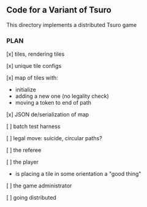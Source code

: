 ## Code for a Variant of Tsuro 

This directory implements a distributed Tsuro game

### PLAN 

[x] tiles, rendering tiles 

[x] unique tile configs 

[x] map of tiles with:
  - initialize 
  - adding a new one (no legality check) 
  - moving a token to end of path 

[x] JSON de/serialization of map 	  

[ ] batch test harness 
  
[ ] legal move: suicide, circular paths? 

[ ] the referee 

[ ] the player 
  - is placing a tile in some orientation a "good thing" 

[ ] the game administrator 

[ ] going distributed 
    

